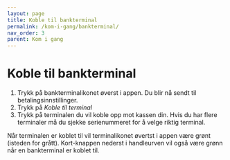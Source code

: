 ```yaml
---
layout: page
title: Koble til bankterminal
permalink: /kom-i-gang/bankterminal/
nav_order: 3
parent: Kom i gang
---
```


# Koble til bankterminal 

1. Trykk på bankterminalikonet øverst i appen. Du blir nå sendt til betalingsinnstillinger.
2. Trykk på _Koble til terminal_ 
3. Trykk på terminalen du vil koble opp mot kassen din. Hvis du har flere terminaler må du sjekke serienummeret for å velge riktig terminal.

Når terminalen er koblet til vil terminalikonet øvertst i appen være grønt (isteden for grått). Kort-knappen nederst i handleurven vil også være grønn når en bankterminal er koblet til.
